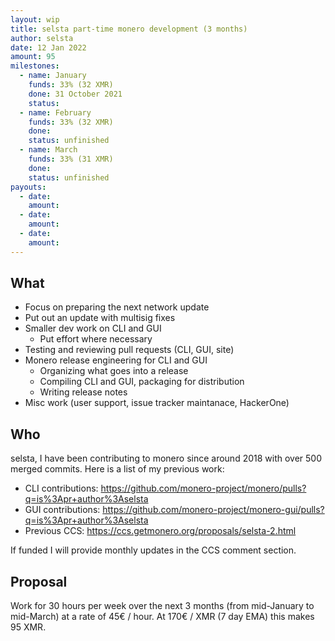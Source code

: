 ```yaml
---
layout: wip
title: selsta part-time monero development (3 months)
author: selsta
date: 12 Jan 2022
amount: 95
milestones:
  - name: January
    funds: 33% (32 XMR)
    done: 31 October 2021
    status:
  - name: February
    funds: 33% (32 XMR)
    done:
    status: unfinished
  - name: March
    funds: 33% (31 XMR)
    done:
    status: unfinished
payouts:
  - date:
    amount:
  - date:
    amount:
  - date:
    amount:
---
```


## What

- Focus on preparing the next network update
- Put out an update with multisig fixes
- Smaller dev work on CLI and GUI
  - Put effort where necessary
- Testing and reviewing pull requests (CLI, GUI, site)
- Monero release engineering for CLI and GUI
  - Organizing what goes into a release
  - Compiling CLI and GUI, packaging for distribution
  - Writing release notes
- Misc work (user support, issue tracker maintanace, HackerOne)

## Who

selsta, I have been contributing to monero since around 2018 with over 500 merged commits. Here is a list of my previous work:

- CLI contributions: https://github.com/monero-project/monero/pulls?q=is%3Apr+author%3Aselsta
- GUI contributions: https://github.com/monero-project/monero-gui/pulls?q=is%3Apr+author%3Aselsta
- Previous CCS: https://ccs.getmonero.org/proposals/selsta-2.html

If funded I will provide monthly updates in the CCS comment section.

## Proposal

Work for 30 hours per week over the next 3 months (from mid-January to mid-March) at a rate of 45€ / hour. At 170€ / XMR (7 day EMA) this makes 95 XMR.
